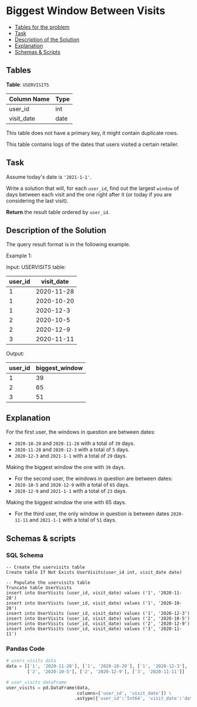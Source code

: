 # Biggest Window Between Visits

- [Tables for the problem](#tables)
- [Task](#task)
- [Description of the Solution](#description-of-the-solution)
- [Explanation](#explanation)
- [Schemas & Scripts](#schemas--scripts)

## Tables 

**Table**: `USERVISITS`

| Column Name | Type |
|-------------|------|
| user_id     | int  |
| visit_date  | date |

This table does not have a primary key, it might contain duplicate rows.

This table contains logs of the dates that users visited a certain retailer.

## Task
Assume today's date is `'2021-1-1'`.

Write a solution that will, for each `user_id`, find out the largest `window` of days between each 
visit and the one right after it (or today if you are considering the last visit).

**Return** the result table ordered by `user_id`.

## Description of the Solution ##

The query result format is in the following example.

Example 1:

Input: 
USERVISITS table:

| user_id | visit_date |
|---------|------------|
| 1       | 2020-11-28 |
| 1       | 2020-10-20 |
| 1       | 2020-12-3  |
| 2       | 2020-10-5  |
| 2       | 2020-12-9  |
| 3       | 2020-11-11 |

Output: 

| user_id | biggest_window |
|---------|----------------|
| 1       | 39             |
| 2       | 65             |
| 3       | 51             |

## Explanation ##

For the first user, the windows in question are between dates:
- `2020-10-20` and `2020-11-28` with a total of `39` days. 
- `2020-11-28` and `2020-12-3` with a total of `5` days. 
- `2020-12-3` and `2021-1-1` with a total of `29` days.

Making the biggest window the one with `39` days.

- For the second user, the windows in question are between dates:
- `2020-10-5` and `2020-12-9` with a total of `65` days.
- `2020-12-9` and `2021-1-1` with a total of `23` days.

Making the biggest window the one with 65 days.

- For the third user, the only window in question is between dates 
`2020-11-11` and `2021-1-1` with a total of `51` days.

## Schemas & scripts

### SQL Schema

```genericsql
-- Create the uservisits table
Create table If Not Exists UserVisits(user_id int, visit_date date)

-- Populate the uservisits table
Truncate table UserVisits
insert into UserVisits (user_id, visit_date) values ('1', '2020-11-28')
insert into UserVisits (user_id, visit_date) values ('1', '2020-10-20')
insert into UserVisits (user_id, visit_date) values ('1', '2020-12-3')
insert into UserVisits (user_id, visit_date) values ('2', '2020-10-5')
insert into UserVisits (user_id, visit_date) values ('2', '2020-12-9')
insert into UserVisits (user_id, visit_date) values ('3', '2020-11-11')
```

### Pandas Code

```python
# users_visits data
data = [['1', '2020-11-28'], ['1', '2020-10-20'], ['1', '2020-12-3'], 
        ['2', '2020-10-5'], ['2', '2020-12-9'], ['3', '2020-11-11']]

# user_visits dataframe
user_visits = pd.DataFrame(data, 
                           columns=['user_id', 'visit_date']) \
                          .astype({'user_id':'Int64', 'visit_date':'datetime64[ns]'})
```